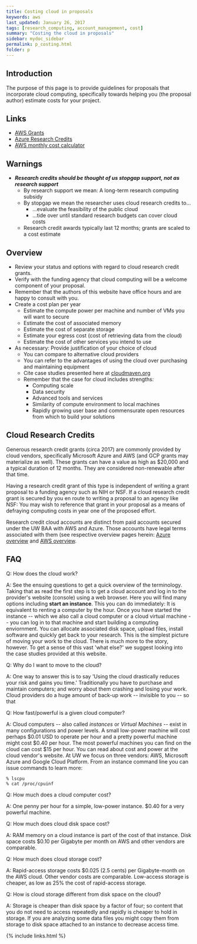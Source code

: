 ```yaml
---
title: Costing cloud in proposals
keywords: aws
last_updated: January 26, 2017
tags: [research_computing, account_management, cost]
summary: "Costing the cloud in proposals"
sidebar: mydoc_sidebar
permalink: p_costing.html
folder: p
---
```


## Introduction


The purpose of this page is to provide guidelines for proposals that incorporate cloud computing, specifically 
towards helping you (the proposal author) estimate costs for your project. 

## Links

- [AWS Grants](https://aws.amazon.com/grants/)
- [Azure Research Credits](https://www.microsoft.com/en-us/research/academic-program/microsoft-azure-for-research/)
- [AWS monthly cost calculator](http://calculator.s3.amazonaws.com/calc5.html)


## Warnings

- ***Research credits should be thought of us stopgap support, not as research support***
  - By research support we mean: A long-term research computing subsidy
  - By stopgap we mean the researcher uses cloud research credits to...
    - ...evaluate the feasibility of the public cloud 
    - ...tide over until standard research budgets can cover cloud costs
  - Research credit awards typically last 12 months; grants are scaled to a cost estimate


## Overview


- Review your status and options with regard to cloud research credit grants. 
- Verify with the funding agency that cloud computing will be a welcome component of your proposal.
- Remember that the authors of this website have office hours and are happy to consult with you.
- Create a cost plan per year
  - Estimate the compute power per machine and number of VMs you will want to secure
  - Estimate the cost of associated memory
  - Estimate the cost of separate storage
  - Estimate your egress cost (cost of retrieving data from the cloud)
  - Estimate the cost of other services you intend to use
- As necessary: Provide justification of your choice of cloud
  - You can compare to alternative cloud providers
  - You can refer to the advantages of using the cloud over purchasing and maintaining equipment
  - Cite case studies presented here at [cloudmaven.org](http://cloudmaven.org) 
  - Remember that the case for cloud includes strengths: 
    - Computing scale
    - Data security
    - Advanced tools and services
    - Similarity of compute environment to local machines
    - Rapidly growing user base and commensurate open resources from which to build your solutions


## Cloud Research Credits


Generous research credit grants (circa 2017) are commonly provided by cloud vendors, specifically
Microsoft Azure and AWS (and GCP grants may materialize as well). These grants can have a value as high 
as $20,000 and a typical duration of 12 months. They are considered non-renewable after that time. 

Having a research credit grant of this type is independent of writing a grant proposal to a funding 
agency such as NIH or NSF. If a cloud research credit grant is secured by you en route to writing a
proposal to an agency like NSF: You may wish to reference that grant in your proposal as a means 
of defraying computing costs in year one of the proposed effort. 

Research credit cloud accounts are distinct from paid accounts secured under the UW BAA with AWS and Azure. 
Those accounts have legal terms associated with them (see respective overview pages herein: 
[Azure overview](az_overiew) and [AWS overview](aws_overview.html).


## FAQ


Q: How does the cloud work? 


A: See the ensuing questions to get a quick overview of the terminology. Taking that as read the first step
is to get a cloud account and log in to the provider's website (console) using a web browser. Here you will 
find many options including **start an instance**. This you can do immediately: It is equivalent to renting 
a computer by the hour. Once you have started the instance -- which we also call a cloud computer or a cloud
virtual machine -- you can log in to that machine and start building a computing enviornment. You can allocate 
associated disk space, upload files, install software and quickly get back to your research.  This is the 
simplest picture of moving your work to the cloud. There is much more to the story, however. To get a sense of 
this vast 'what else?' we suggest looking into the case studies provided at this website. 


Q: Why do I want to move to the cloud? 


A: One way to answer this is to say 'Using the cloud drastically reduces your risk and gains you time.'
Traditionally you have to purchase and maintain computers; and worry about them crashing and losing your
work. Cloud providers do a huge amount of back-up work -- invisible to you -- so that 


Q: How fast/powerful is a given cloud computer?  


A: Cloud computers -- also called *instances* or *Virtual Machines* -- exist in many configurations and
power levels. A small low-power machine will cost perhaps $0.01 USD to operate per hour and a pretty 
powerful machine might cost $0.40 per hour. The most powerful machines you can find on the cloud can cost
$15 per hour.  You can read about cost and power at the cloud vendor's website. At UW we focus on three
vendors: AWS, Microsoft Azure and Google Cloud Platform.  From an instance command line you can issue 
commands to learn more:


```
% lscpu
% cat /proc/cpuinf
```


Q: How much does a cloud computer cost? 


A: One penny per hour for a simple, low-power instance. $0.40 for a very powerful machine.


Q: How much does cloud disk space cost? 


A: RAM memory on a cloud instance is part of the cost of that instance. Disk space costs $0.10 per 
Gigabyte per month on AWS and other vendors are comparable.


Q: How much does cloud storage cost? 


A: Rapid-access storage costs $0.025 (2.5 cents) per Gigabyte-month on the AWS cloud. Other vendor 
costs are comparable. Low-access storage is cheaper, as low as 25% the cost of rapid-access storage. 


Q: How is cloud storage different from disk space on the cloud? 


A: Storage is cheaper than disk space by a factor of four; so content that you do not need to access 
repeatedly and rapidly is cheaper to hold in storage. If you are analyzing some data files you might 
copy them from storage to disk space attached to an instance to decrease access time. 



{% include links.html %}
